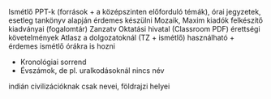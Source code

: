 Ismétlő PPT-k (források + a középszinten előforduló témák), órai jegyzetek, esetleg tankönyv alapján érdemes készülni
Mozaik, Maxim kiadók felkészítő kiadványai (fogalomtár)
Zanzatv
Oktatási hivatal (Classroom PDF) érettségi követelmények
Atlasz a dolgozatoknál (TZ + ismétlő) használható + érdemes ismétlő órákra is hozni
- Kronológiai sorrend
- Évszámok, de pl. uralkodásoknál nincs név

indián civilizációknak csak nevei, földrajzi helyei
